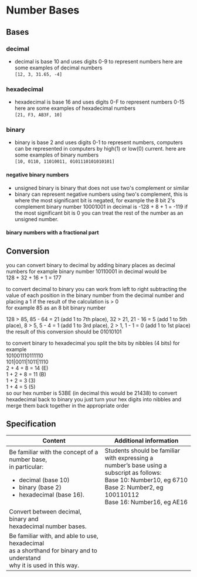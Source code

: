 # Number Bases

## Bases

### decimal

- decimal is base 10 and uses digits 0-9 to represent numbers here are some
  examples of decimal numbers  
`[12, 3, 31.65, -4]`

### hexadecimal

- hexadecimal is base 16 and uses digits 0-F to represent numbers 0-15 here are
  some examples of hexadecimal numbers  
`[21, F3, AB3F, 10]`

### binary

- binary is base 2 and uses digits 0-1 to represent numbers, computers can be
  represented in computers by high(1) or low(0) current. here are some examples
  of binary numbers  
`[10, 0110, 11010011, 0101110101010101]`

#### negative binary numbers

- unsigned binary is binary that does not use two's complement or similar
- binary can represent negative numbers using two's complement, this is where
  the most significant bit is negated, for example the 8 bit 2's complement
  binary number 10001001
in decimal is -128 + 8 + 1 = -119
if the most significant bit is 0 you can treat the rest of the number as an
unsigned number.

#### binary numbers with a fractional part

## Conversion

you can convert binary to decimal by adding binary places as decimal numbers
for example binary number 10110001 in decimal would be  
128 + 32 + 16 + 1 = 177  

to convert decimal to binary you can work from left to right subtracting the
value of each position in the binary number from the decimal number and placing
a 1 if the result of the calculation is > 0  
for example 85 as an 8 bit binary number  

128 > 85, 85 - 64 = 21 (add 1 to 7th place), 32 > 21, 21 - 16 = 5 (add 1 to 5th
place), 8 > 5, 5 - 4 = 1 (add 1 to 3rd place), 2 > 1, 1 - 1 = 0 (add 1 to 1st
place)  
the result of this conversion should be 01010101

to convert binary to hexadecimal you split the bits by nibbles (4 bits) for
example  
101001110111110  
101|0011|1011|1110  
2 + 4 + 8 = 14 (E)  
1 + 2 + 8 = 11 (B)  
1 + 2 = 3  (3)  
1 + 4 = 5 (5)  
so our hex number is 53BE (in decimal this would be 21438)
to convert hexadecimal back to binary you just turn your hex digits into nibbles
and merge them back together in the appropriate order  

## Specification

| Content | Additional information |
| --- | --- |
| Be familiar with the concept of a number base,<br>in particular:<br><ul><li> decimal (base 10)<br></li><li> binary (base 2)<br></li><li> hexadecimal (base 16).</li></ul> | Students should be familiar with expressing a<br>number’s base using a subscript as follows:<br>Base 10: Number10, eg 6710<br>Base 2: Number2, eg 100110112<br>Base 16: Number16, eg AE16 |
| Convert between decimal, binary and<br>hexadecimal number bases. |  |
| Be familiar with, and able to use, hexadecimal<br>as a shorthand for binary and to understand<br>why it is used in this way. |  |
